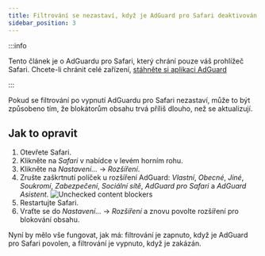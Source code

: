 ```yaml
---
title: Filtrování se nezastaví, když je AdGuard pro Safari deaktivován
sidebar_position: 3
---
```


:::info

Tento článek je o AdGuardu pro Safari, který chrání pouze váš prohlížeč Safari. Chcete-li chránit celé zařízení, [stáhněte si aplikaci AdGuard](https://agrd.io/download-kb-adblock)

:::

Pokud se filtrování po vypnutí AdGuardu pro Safari nezastaví, může to být způsobeno tím, že blokátorům obsahu trvá příliš dlouho, než se aktualizují.

## Jak to opravit

1. Otevřete Safari.
2. Klikněte na _Safari_ v nabídce v levém horním rohu.
3. Klikněte na _Nastavení…_ → _Rozšíření_.
4. Zrušte zaškrtnutí políček u rozšíření AdGuard: _Vlastní_, _Obecné_, _Jiné_, _Soukromí_, _Zabezpečení_, _Sociální sítě_, _AdGuard pro Safari_ a _AdGuard Asistent_.
   ![Unchecked content blockers](https://cdn.adtidy.org/content/Kb/ad_blocker/safari/adg-safari-unchecked-cbs.png)
5. Restartujte Safari.
6. Vraťte se do _Nastavení..._ → _Rozšíření_ a znovu povolte rozšíření pro blokování obsahu.

Nyní by mělo vše fungovat, jak má: filtrování je zapnuto, když je AdGuard pro Safari povolen, a filtrování je vypnuto, když je zakázán.
